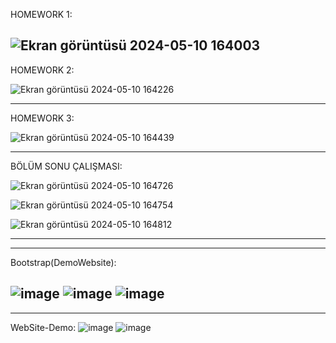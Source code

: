 HOMEWORK 1:

![Ekran görüntüsü 2024-05-10 164003](https://github.com/yunusyavuzhanafsar/Patika-Front-end/assets/160525505/6e785f6a-3102-4a35-bb53-cdf49837a5b6)
-----------------------------------------------------------------------------------------------------------------------------------------------




HOMEWORK 2:


![Ekran görüntüsü 2024-05-10 164226](https://github.com/yunusyavuzhanafsar/Patika-Front-end/assets/160525505/9630460a-8331-4a00-b68a-e28c418f9e7f)



-----------------------------------------------------------------------------------------------------------------------------------------------
HOMEWORK 3:

![Ekran görüntüsü 2024-05-10 164439](https://github.com/yunusyavuzhanafsar/Patika-Front-end/assets/160525505/b099220a-8ea2-4022-a2b0-757f9f765a1c)




-----------------------------------------------------------------------------------------------------------------------------------------------
BÖLÜM SONU ÇALIŞMASI:

![Ekran görüntüsü 2024-05-10 164726](https://github.com/yunusyavuzhanafsar/Patika-Front-end/assets/160525505/79e826e7-e8d9-4475-919c-8fdc44f4a196)



![Ekran görüntüsü 2024-05-10 164754](https://github.com/yunusyavuzhanafsar/Patika-Front-end/assets/160525505/49cff909-392c-4cc7-b3dc-1e5e9f6992d9)


![Ekran görüntüsü 2024-05-10 164812](https://github.com/yunusyavuzhanafsar/Patika-Front-end/assets/160525505/4eba54b7-e93e-4308-b51a-904bbd0dc022)

-----------------------------------------------------------------------------------------------------------------------------------------------
-----------------------------------------------------------------------------------------------------------------------------------------------


Bootstrap(DemoWebsite):

![image](https://github.com/user-attachments/assets/17d0e233-9285-48e3-b6e6-58a7d66f19f3)
![image](https://github.com/user-attachments/assets/1b2c6f3d-b037-4fd2-b3a5-3ef3f18fd35b)
![image](https://github.com/user-attachments/assets/282cbd5e-1731-4009-9fa9-49c10644aa41)
-----------------------------------------------------------------------------------------------------------------------------------------------
-----------------------------------------------------------------------------------------------------------------------------------------------
WebSite-Demo:
![image](https://github.com/user-attachments/assets/6cf866cf-033b-4849-bca7-2e85aa7b2787)
![image](https://github.com/user-attachments/assets/0ff9f177-a6a0-4dac-8976-de2e5e03cd07)








